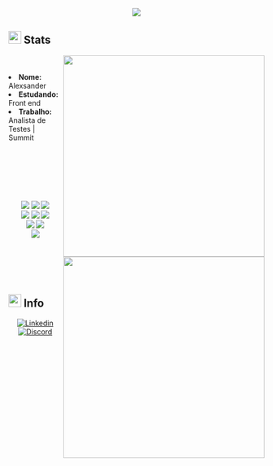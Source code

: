 <div>
    <p align="center">
        <a href="https://git.io/typing-svg">
            <img src="https://readme-typing-svg.herokuapp.com/?color=89C582&lines=Ol%C3%A1+-+Hello+-+%E4%BD%A0%E5%A5%BD;I'm+Alex;Enjoy+your+time+here.&center=true&size=30" />
        </a>
    </p>
    <h2>
        <img src="https://media.giphy.com/media/S7PT1A9PZTY2m4kUBd/giphy.gif" width="25" />
        Stats
    </h2>
    <a href="https://github.com/anuraghazra/github-readme-stats">
        <img width="396" src="https://github-readme-stats.vercel.app/api?username=AlexVater&show_icons=true&title_color=89C582&theme=merko&border_color=fff" align="right" />
    </a>
    <br />
    <br />
    <li><b>Nome:</b> Alexsander</li>
    <li><b>Estudando:</b> Front end</li>
    <li><b>Trabalho:</b> Analista de Testes | Summit</li>
    <br />    
    <br />
    <br />
    <br />
    <div>
        <a href="https://github.com/anuraghazra/github-readme-stats">
            <img width="396" src="https://github-readme-stats.vercel.app/api/top-langs/?username=AlexVater&title_color=89C582&theme=merko&langs_count=8&layout=compact&border_color=fff" align="right" />
        </a>
        <p align="center">
            <br />
            <br />
            <img src="https://img.shields.io/badge/html5%20-%23F24E1E.svg?&style=for-the-badge&logo=html5&logoColor=white" />
            <img src="https://img.shields.io/badge/css3%20-%231572B6.svg?&style=for-the-badge&logo=css3&logoColor=white" />
            <img src="https://img.shields.io/badge/javascript%20-%23F7DF1E.svg?&style=for-the-badge&logo=javascript&logoColor=white" />
            <br />
            <img src="https://img.shields.io/badge/bootstrap-%23663399.svg?style=for-the-badge&logo=bootstrap&logoColor=white" />
            <img src="https://img.shields.io/badge/react-%23000.svg?style=for-the-badge&logo=react&logoColor=white" />
            <img src="https://img.shields.io/badge/vuejs-%234FC08D.svg?style=for-the-badge&logo=vuedotjs&logoColor=white" />
            <br />
            <img src="https://img.shields.io/badge/java-%23E60023.svg?style=for-the-badge&logo=java&logoColor=white" />
            <img src="https://img.shields.io/badge/mysql-%23F7931E.svg?style=for-the-badge&logo=mysql&logoColor=white" />
            <br />
            <img src="https://img.shields.io/badge/git%20-%23F05033.svg?&style=for-the-badge&logo=git&logoColor=white" />
            <br />
            <br />
        </p>
    </div>
</div>
<br />
<br />
<br />
<div>
    <h2>
        <img src="https://media.giphy.com/media/JscA27pcDdfubFImYj/giphy.gif" width="25" />
        Info
    </h2>
    <div>
        <p align="center">
            <a href="https://www.linkedin.com/in/alexsander-vater-468003197/">
                <img src="https://img.shields.io/badge/linkedin-%230077B5.svg?style=for-the-badge&logo=linkedin&logoColor=white" alt="Linkedin" title="Linkedin" />
            </a>
            <a href="#">
                <img src="https://img.shields.io/badge/2569-%237289DA.svg?style=for-the-badge&logo=discord&logoColor=white" alt="Discord" title="Alexsander Vater#2569" />
            </a>
        </p>
    </div>
</div>

